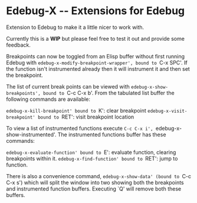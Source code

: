 # Edebug-X -- Extensions for Edebug

Extension to Edebug to make it a little nicer to work with.

Currently this is a **WIP** but please feel free to test it out and
provide some feedback.

Breakpoints can now be toggled from an Elisp buffer without first
running Edebug with `edebug-x-modify-breakpoint-wrapper', bound to
`C-x SPC'. If the function isn't instrumented already then it will
instrument it and then set the breakpoint.

The list of current break points can be viewed with
`edebug-x-show-breakpoints', bound to `C-c C-x b'. From the
tabulated list buffer the following commands are available:

`edebug-x-kill-breakpoint' bound to `K': clear breakpoint
`edebug-x-visit-breakpoint' bound to `RET': visit breakpoint location

To view a list of instrumented functions execute `C-c C-x i',
`edebug-x-show-instrumented'. The instrumented functions buffer has
these commands:

`edebug-x-evaluate-function' bound to `E': evaluate function,
clearing breakpoints within it.
`edebug-x-find-function' bound to `RET': jump to function.

There is also a convenience command, `edebug-x-show-data' (bound to
`C-c C-x s') which will split the window into two showing both the
breakpoints and instrumented function buffers. Executing `Q' will
remove both these buffers.

